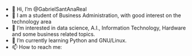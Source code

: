 - 👋 Hi, I’m @GabrielSantAnaReal
- 📓 I am a student of Business Administration, with good interest on the technology area
- 👀 I’m interested in data science, A.I., Information Technology, Hardware and some business related topics.
- 🌱 I’m currently learning Python and GNU/Linux.
- 📫 How to reach me:

<!---
GabrielSantAnaReal/GabrielSantAnaReal is a ✨ special ✨ repository because its `README.md` (this file) appears on your GitHub profile.
You can click the Preview link to take a look at your changes.
--->
